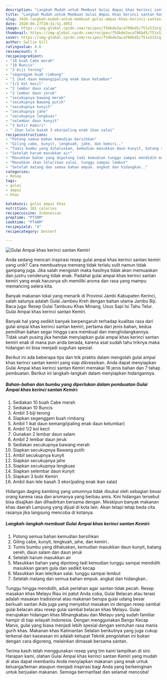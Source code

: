 ```yaml
---
description: "Langkah Mudah untuk Membuat Gulai Ampai khas kerinci santan Kemiri, Lezat Sekali"
title: "Langkah Mudah untuk Membuat Gulai Ampai khas kerinci santan Kemiri, Lezat Sekali"
slug: 3426-langkah-mudah-untuk-membuat-gulai-ampai-khas-kerinci-santan-kemiri-lezat-sekali
date: 2020-06-27T20:31:51.495Z
image: https://img-global.cpcdn.com/recipes/f54bde3aca706bd5/751x532cq70/gulai-ampai-khas-kerinci-santan-kemiri-foto-resep-utama.jpg
thumbnail: https://img-global.cpcdn.com/recipes/f54bde3aca706bd5/751x532cq70/gulai-ampai-khas-kerinci-santan-kemiri-foto-resep-utama.jpg
cover: https://img-global.cpcdn.com/recipes/f54bde3aca706bd5/751x532cq70/gulai-ampai-khas-kerinci-santan-kemiri-foto-resep-utama.jpg
author: Sallie Gill
ratingvalue: 4.6
reviewcount: 9
recipeingredient:
- "10 buah Cabe merah"
- "10 Buncis"
- "3 biji terong"
- "segenggam buah rimbang"
- "1 ikat daun kemangipaling enak daun ketumbar"
- "1/2 kol kecil"
- "2 lembar daun salam"
- "2 lembar daun jeruk"
- "secukupnya bawang merah"
- "secukupnya Bawang putih"
- "secukupnya kunyit"
- "secukupnya jahe"
- "secukupnya lengkuas"
- "selembar daun kunyit"
- "3 butir Kemiri"
- " ikan lele basah 3 ekorpaling enak ikan salai"
recipeinstructions:
- "Potong semua bahan kemudian bersihkan"
- "Giling cabe, kunyit, lengkuah, jahe, dan kemiri.."
- "Tumis bumbu yang dihaluskan, kemudian masukkan daun kunyit, batang sereh, daun salam dan daun jeruk"
- "Setelah harum masukkan air"
- "Masukkan bahan yang dipotong tadi kemudian tunggu sampai mendidih masukkan garam gula dan sedikit kecap"
- "Masukkan ikan lele/ikan salai. tunggu sampai lembut"
- "Setelah matang dan semua bahan empuk. angkat dan hidangkan.."
categories:
- Resep
tags:
- gulai
- ampai
- khas

katakunci: gulai ampai khas 
nutrition: 201 calories
recipecuisine: Indonesian
preptime: "PT30M"
cooktime: "PT48M"
recipeyield: "4"
recipecategory: Dessert

---
```



![Gulai Ampai khas kerinci santan Kemiri](https://img-global.cpcdn.com/recipes/f54bde3aca706bd5/751x532cq70/gulai-ampai-khas-kerinci-santan-kemiri-foto-resep-utama.jpg)

Anda sedang mencari inspirasi resep gulai ampai khas kerinci santan kemiri yang unik? Cara membuatnya memang tidak terlalu sulit namun tidak gampang juga. Jika salah mengolah maka hasilnya tidak akan memuaskan dan justru cenderung tidak enak. Padahal gulai ampai khas kerinci santan kemiri yang enak harusnya sih memiliki aroma dan rasa yang mampu memancing selera kita.

Banyak makanan lokal yang menarik di Provinsi Jambi Kabupaten Kerinci, salah satunya adalah Gulai Jambeu Kreh dengan bahan utama Jambu Biji. Baca juga: Resep Gulai Tambusu Khas Minang, Usus Sapi Isi Tahu Telur. Gulai Ampai khas kerinci santan Kemiri.

Banyak hal yang sedikit banyak berpengaruh terhadap kualitas rasa dari gulai ampai khas kerinci santan kemiri, pertama dari jenis bahan, kedua pemilihan bahan segar hingga cara membuat dan menghidangkannya. Tidak usah pusing jika hendak menyiapkan gulai ampai khas kerinci santan kemiri enak di mana pun anda berada, karena asal sudah tahu triknya maka hidangan ini bisa menjadi suguhan spesial.


Berikut ini ada beberapa tips dan trik praktis dalam mengolah gulai ampai khas kerinci santan kemiri yang siap dikreasikan. Anda dapat menyiapkan Gulai Ampai khas kerinci santan Kemiri memakai 16 jenis bahan dan 7 tahap pembuatan. Berikut ini langkah-langkah dalam menyiapkan hidangannya.

<!--inarticleads1-->

##### Bahan-bahan dan bumbu yang diperlukan dalam pembuatan Gulai Ampai khas kerinci santan Kemiri:

1. Sediakan 10 buah Cabe merah
1. Sediakan 10 Buncis
1. Ambil 3 biji terong
1. Siapkan segenggam buah rimbang
1. Ambil 1 ikat daun kemangi(paling enak daun ketumbar)
1. Ambil 1/2 kol kecil
1. Gunakan 2 lembar daun salam
1. Ambil 2 lembar daun jeruk
1. Sediakan secukupnya bawang merah
1. Siapkan secukupnya Bawang putih
1. Ambil secukupnya kunyit
1. Siapkan secukupnya jahe
1. Siapkan secukupnya lengkuas
1. Siapkan selembar daun kunyit
1. Siapkan 3 butir Kemiri
1. Ambil  ikan lele basah 3 ekor(paling enak ikan salai)


Hidangan daging kambing yang umumnya tidak disukai oleh sebagian besar orang karena rasa dan aromanya yang berbau amis. Kini hidangan tersebut bisa disajikan dan dihadirkan bersama dengan. Meskipun banyak makanan khas daerah Lampung yang dijual di kota lain. Akan tetapi tetap beda cita rasanya jika langsung mencoba di kotanya. 

<!--inarticleads2-->

##### Langkah-langkah membuat Gulai Ampai khas kerinci santan Kemiri:

1. Potong semua bahan kemudian bersihkan
1. Giling cabe, kunyit, lengkuah, jahe, dan kemiri..
1. Tumis bumbu yang dihaluskan, kemudian masukkan daun kunyit, batang sereh, daun salam dan daun jeruk
1. Setelah harum masukkan air
1. Masukkan bahan yang dipotong tadi kemudian tunggu sampai mendidih masukkan garam gula dan sedikit kecap
1. Masukkan ikan lele/ikan salai. tunggu sampai lembut
1. Setelah matang dan semua bahan empuk. angkat dan hidangkan..


Tunggu hingga mendidih, aduk perlahan agar santan tidak pecah. Resep masakan khas Melayu Riau ini patut Anda coba, Gulai Belacan atau terasi adalah masakan tradisional atau makanan berupa gulai udang besar berkuah santan Ada juga yang menyebut masakan ini dengan resep sambal gulai belacan atau resep gulai sambal belacan khas Melayu. Gulai merupakan hidangan khas Minangkabau dan Melayu yang sudah familiar hampir di tiap wilayah Indonesia. Dengan menggunakan Bango Kecap Manis, gulai yang biasa menjadi lebih spesial dengan sentuhan rasa manis gurih khas. Makanan khas Kalimantan Selatan berikutnya yang juga cukup terkenal dari kaswasan ini adalah ketupat Teknik pengolahan ini bukan dengan cara digoreng, melainkan dimasak bersama santan. 

Terima kasih telah menggunakan resep yang tim kami tampilkan di sini. Harapan kami, olahan Gulai Ampai khas kerinci santan Kemiri yang mudah di atas dapat membantu Anda menyiapkan makanan yang enak untuk keluarga/teman ataupun menjadi inspirasi bagi Anda yang berkeinginan untuk berjualan makanan. Semoga bermanfaat dan selamat mencoba!

